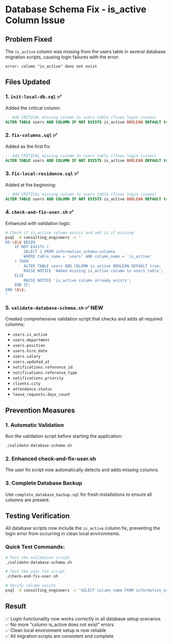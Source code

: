 # Database Schema Fix - is_active Column Issue

## Problem Fixed
The `is_active` column was missing from the users table in several database migration scripts, causing login failures with the error:
```
error: column "is_active" does not exist
```

## Files Updated

### 1. `init-local-db.sql` ✅
Added the critical column:
```sql
-- Add CRITICAL missing column to users table (fixes login issues)
ALTER TABLE users ADD COLUMN IF NOT EXISTS is_active BOOLEAN DEFAULT true;
```

### 2. `fix-columns.sql` ✅  
Added as the first fix:
```sql
-- Add CRITICAL missing column to users table (fixes login issues)
ALTER TABLE users ADD COLUMN IF NOT EXISTS is_active BOOLEAN DEFAULT true;
```

### 3. `fix-local-residence.sql` ✅
Added at the beginning:
```sql
-- Add CRITICAL missing column to users table (fixes login issues)
ALTER TABLE users ADD COLUMN IF NOT EXISTS is_active BOOLEAN DEFAULT true;
```

### 4. `check-and-fix-user.sh` ✅
Enhanced with validation logic:
```bash
# Check if is_active column exists and add it if missing
psql -d consulting_engineers -c "
DO \$\$ BEGIN
    IF NOT EXISTS (
        SELECT 1 FROM information_schema.columns 
        WHERE table_name = 'users' AND column_name = 'is_active'
    ) THEN
        ALTER TABLE users ADD COLUMN is_active BOOLEAN DEFAULT true;
        RAISE NOTICE 'Added missing is_active column to users table';
    ELSE
        RAISE NOTICE 'is_active column already exists';
    END IF;
END \$\$;
"
```

### 5. `validate-database-schema.sh` ✅ NEW
Created comprehensive validation script that checks and adds all required columns:
- `users.is_active`
- `users.department`
- `users.position`
- `users.hire_date`
- `users.salary`
- `users.updated_at`
- `notifications.reference_id`
- `notifications.reference_type`
- `notifications.priority`
- `clients.city`
- `attendance.status`
- `leave_requests.days_count`

## Prevention Measures

### 1. Automatic Validation
Run the validation script before starting the application:
```bash
./validate-database-schema.sh
```

### 2. Enhanced check-and-fix-user.sh
The user fix script now automatically detects and adds missing columns.

### 3. Complete Database Backup
Use `complete_database_backup.sql` for fresh installations to ensure all columns are present.

## Testing Verification

All database scripts now include the `is_active` column fix, preventing the login error from occurring in clean local environments.

### Quick Test Commands:
```bash
# Test the validation script
./validate-database-schema.sh

# Test the user fix script  
./check-and-fix-user.sh

# Verify column exists
psql -d consulting_engineers -c "SELECT column_name FROM information_schema.columns WHERE table_name = 'users' AND column_name = 'is_active';"
```

## Result
✅ Login functionality now works correctly in all database setup scenarios  
✅ No more "column is_active does not exist" errors  
✅ Clean local environment setup is now reliable  
✅ All migration scripts are consistent and complete